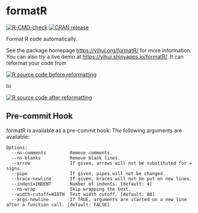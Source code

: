 # formatR

[![R-CMD-check](https://github.com/yihui/formatR/actions/workflows/R-CMD-check.yaml/badge.svg)](https://github.com/yihui/formatR/actions/workflows/R-CMD-check.yaml)
[![CRAN release](https://www.r-pkg.org/badges/version/formatR)](https://cran.r-project.org/package=formatR)

Format R code automatically.

See the package homepage <https://yihui.org/formatR/> for more information. You can also try a live demo at <https://yihui.shinyapps.io/formatR/>. It can reformat your code from

[![R source code before
reformatting](https://db.yihui.org/imgur/lUgtEAb.png)](https://yihui.shinyapps.io/formatR/)

to

[![R source code after
reformatting](https://db.yihui.org/imgur/TBZm0B8.png)](https://yihui.shinyapps.io/formatR/)

## Pre-commit Hook

formatR is available as a pre-commit hook. The following arguments are available:

```
Options:    
  --no-comments         Remove comments. 
  --no-blanks           Remove blank lines. 
  --arrow               If given, arrows will not be substituted for = signs. 
  --pipe                If given, pipes will not be changed. 
  --brace-newline       If given, braces will not be put on new lines. 
  --indent=INDENT       Number of indents. [default: 4]    
  --no-wrap             Skip wrapping the text. 
  --width-cutoff=WIDTH  Text width cutoff. [default: 80]    
  --args-newline        If TRUE, arguments are started on a new line after a function call. [default: FALSE]    
```
